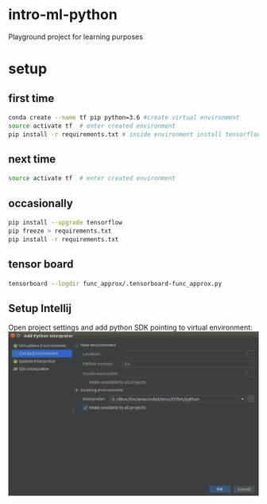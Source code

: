# intro-ml-python
Playground project for learning purposes


# setup

## first time
```bash
conda create --name tf pip python=3.6 #create virtual environment
source activate tf  # enter created environment
pip install -r requirements.txt # inside environment install tensorflow and all dependencies

```

## next time

```bash
source activate tf  # enter created environment
```

## occasionally 

```bash
pip install --upgrade tensorflow
pip freeze > requirements.txt 
pip install -r requirements.txt 
```
## tensor board
```bash
tensorboard --logdir func_approx/.tensorboard-func_approx.py
```


## Setup Intellij
Open project settings and add python SDK pointing to virtual environment:
![Setup Intellij](docs/setupIdea.png)







